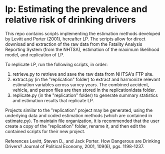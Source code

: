 # lp: Estimating the prevalence and relative risk of drinking drivers

This repo contains scripts implementing the estimation methods developed by Levitt and Porter (2001), hereafter LP. The scripts allow for direct download and extraction of the raw data from the Fatality Analysis Reporting System (from the NHTSA), estimation of the maximum likelihood model, and replication of LP.

To replicate LP, run the following scripts, in order:
1. retrieve.py to retrieve and save the raw data from NHTSA's FTP site.
2. extract.py (in the "replication" folder) to extract and harmonize relevant estimation variables across survey years. The combined accident, vehicle, and person files are then stored in the replication\data folder.
3. replicate.py (in the "replication" folder) to generate summary statistics and estimation results that replicate LP.

Projects similar to the "replication" project may be generated, using the underlying data and coded estimation methods (which are contained in estimate.py). To maintain file organization, it is recommended that the user create a copy of the "replication" folder, rename it, and then edit the contained scripts for their new project. 

References
Levitt, Steven D., and Jack Porter. How Dangerous are Drinking Drivers? Journal of Political Economy, 2001, 109(6), pgs. 1198-1237.

